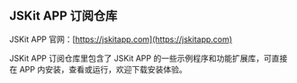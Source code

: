 ## JSKit APP 订阅仓库

JSKit APP 官网：[https://jskitapp.com](https://jskitapp.com)

JSKit APP 订阅仓库里包含了 JSKit APP 的一些示例程序和功能扩展库，可直接在 APP 内安装，查看或运行，欢迎下载安装体验。
